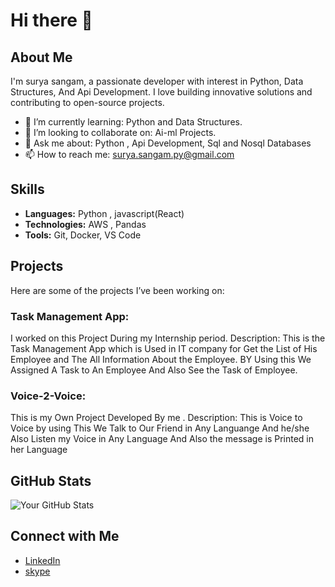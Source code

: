 # Hi there 👋

## About Me
I'm surya sangam, a passionate developer with interest in Python, Data Structures, And Api Development. I love building innovative solutions and contributing to open-source projects.

- 🌱 I’m currently learning: Python and Data Structures.
- 👯 I’m looking to collaborate on: Ai-ml Projects.
- 💬 Ask me about: Python , Api Development, Sql and Nosql Databases
- 📫 How to reach me: surya.sangam.py@gmail.com


## Skills
- **Languages:** Python , javascript(React)
- **Technologies:** AWS , Pandas
- **Tools:** Git, Docker, VS Code 

## Projects
Here are some of the projects I’ve been working on:

### Task Management App:
I worked on this Project During my Internship period.
Description: This is the Task Management App which is Used in IT company for Get the List of His Employee and The All Information About the Employee. BY Using this We Assigned A Task to An Employee And Also See the Task of Employee. 

### Voice-2-Voice:
This is my Own Project Developed By me .
Description: This is Voice to Voice by using This We Talk to Our Friend in Any Languange And he/she Also Listen my Voice in Any Language And Also the message is Printed in her Language

## GitHub Stats
![Your GitHub Stats](https://github-readme-stats.vercel.app/api?username=surya-1312&show_icons=true&theme=radical)

## Connect with Me
- [LinkedIn](https://www.linkedin.com/in/surya0202/)
- [skype](https://join.skype.com/invite/q8eDh4drMYjw)
